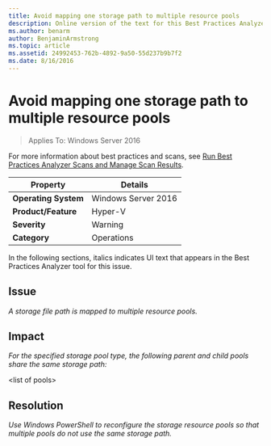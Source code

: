 ```yaml
---
title: Avoid mapping one storage path to multiple resource pools
description: Online version of the text for this Best Practices Analyzer rule.
ms.author: benarm
author: BenjaminArmstrong
ms.topic: article
ms.assetid: 24992453-762b-4892-9a50-55d237b9b7f2
ms.date: 8/16/2016
---
```

# Avoid mapping one storage path to multiple resource pools

>Applies To: Windows Server 2016

For more information about best practices and scans, see [Run Best Practices Analyzer Scans and Manage Scan Results](https://go.microsoft.com/fwlink/p/?LinkID=223177).

|Property|Details|
|-|-|
|**Operating System**|Windows Server 2016|
|**Product/Feature**|Hyper-V|
|**Severity**|Warning|
|**Category**|Operations|

In the following sections, italics indicates UI text that appears in the Best Practices Analyzer tool for this issue.

## **Issue**
*A storage file path is mapped to multiple resource pools.*

## **Impact**
*For the specified storage pool type, the following parent and child pools share the same storage path:*

\<list of pools>

## **Resolution**
*Use Windows PowerShell to reconfigure the storage resource pools so that multiple pools do not use the same storage path.*



